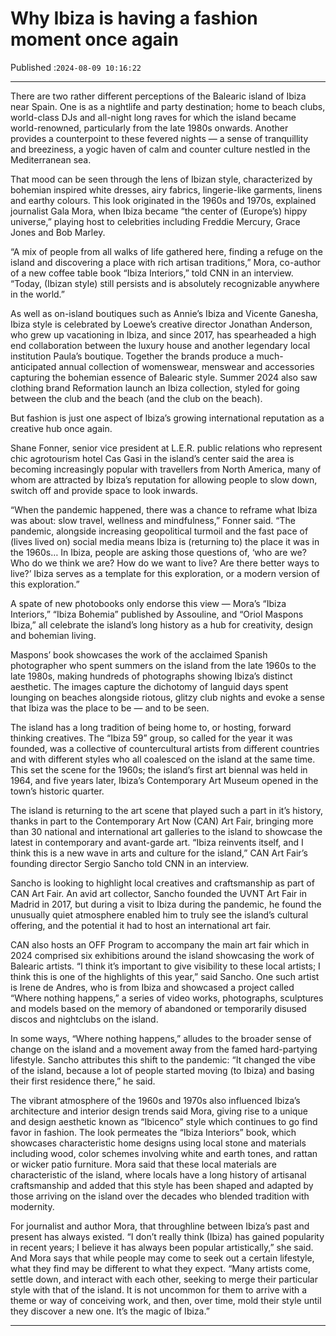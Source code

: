 # Why Ibiza is having a fashion moment once again

Published :`2024-08-09 10:16:22`

---

There are two rather different perceptions of the Balearic island of Ibiza near Spain. One is as a nightlife and party destination; home to beach clubs, world-class DJs and all-night long raves for which the island became world-renowned, particularly from the late 1980s onwards. Another provides a counterpoint to these fevered nights — a sense of tranquillity and breeziness, a yogic haven of calm and counter culture nestled in the Mediterranean sea.

That mood can be seen through the lens of Ibizan style, characterized by bohemian inspired white dresses, airy fabrics, lingerie-like garments, linens and earthy colours. This look originated in the 1960s and 1970s, explained journalist Gala Mora, when Ibiza became “the center of (Europe’s) hippy universe,” playing host to celebrities including Freddie Mercury, Grace Jones and Bob Marley.

“A mix of people from all walks of life gathered here, finding a refuge on the island and discovering a place with rich artisan traditions,” Mora, co-author of a new coffee table book “Ibiza Interiors,” told CNN in an interview. “Today, (Ibizan style) still persists and is absolutely recognizable anywhere in the world.”

As well as on-island boutiques such as Annie’s Ibiza and Vicente Ganesha, Ibiza style is celebrated by Loewe’s creative director Jonathan Anderson, who grew up vacationing in Ibiza, and since 2017, has spearheaded a high end collaboration between the luxury house and another legendary local institution Paula’s boutique. Together the brands produce a much-anticipated annual collection of womenswear, menswear and accessories capturing the bohemian essence of Balearic style. Summer 2024 also saw clothing brand Reformation launch an Ibiza collection, styled for going between the club and the beach (and the club on the beach).

But fashion is just one aspect of Ibiza’s growing international reputation as a creative hub once again.

Shane Fonner, senior vice president at L.E.R. public relations who represent chic agrotourism hotel Cas Gasi in the island’s center said the area is becoming increasingly popular with travellers from North America, many of whom are attracted by Ibiza’s reputation for allowing people to slow down, switch off and provide space to look inwards.

“When the pandemic happened, there was a chance to reframe what Ibiza was about: slow travel, wellness and mindfulness,” Fonner said. “The pandemic, alongside increasing geopolitical turmoil and the fast pace of (lives lived on) social media means Ibiza is (returning to) the place it was in the 1960s… In Ibiza, people are asking those questions of, ‘who are we? Who do we think we are? How do we want to live? Are there better ways to live?’ Ibiza serves as a template for this exploration, or a modern version of this exploration.”

A spate of new photobooks only endorse this view — Mora’s “Ibiza Interiors,” “Ibiza Bohemia” published by Assouline, and “Oriol Maspons Ibiza,” all celebrate the island’s long history as a hub for creativity, design and bohemian living.

Maspons’ book showcases the work of the acclaimed Spanish photographer who spent summers on the island from the late 1960s to the late 1980s, making hundreds of photographs showing Ibiza’s distinct aesthetic. The images capture the dichotomy of languid days spent lounging on beaches alongside riotous, glitzy club nights and evoke a sense that Ibiza was the place to be — and to be seen.

The island has a long tradition of being home to, or hosting, forward thinking creatives. The “Ibiza 59” group, so called for the year it was founded, was a collective of countercultural artists from different countries and with different styles who all coalesced on the island at the same time. This set the scene for the 1960s; the island’s first art biennal was held in 1964, and five years later, Ibiza’s Contemporary Art Museum opened in the town’s historic quarter.

The island is returning to the art scene that played such a part in it’s history, thanks in part to the Contemporary Art Now (CAN) Art Fair, bringing more than 30 national and international art galleries to the island to showcase the latest in contemporary and avant-garde art. “Ibiza reinvents itself, and I think this is a new wave in arts and culture for the island,” CAN Art Fair’s founding director Sergio Sancho told CNN in an interview.

Sancho is looking to highlight local creatives and craftsmanship as part of CAN Art Fair. An avid art collector, Sancho founded the UVNT Art Fair in Madrid in 2017, but during a visit to Ibiza during the pandemic, he found the unusually quiet atmosphere enabled him to truly see the island’s cultural offering, and the potential it had to host an international art fair.

CAN also hosts an OFF Program to accompany the main art fair which in 2024 comprised six exhibitions around the island showcasing the work of Balearic artists. “I think it’s important to give visibility to these local artists; I think this is one of the highlights of this year,” said Sancho. One such artist is Irene de Andres, who is from Ibiza and showcased a project called “Where nothing happens,” a series of video works, photographs, sculptures and models based on the memory of abandoned or temporarily disused discos and nightclubs on the island.

In some ways, “Where nothing happens,” alludes to the broader sense of change on the island and a movement away from the famed hard-partying lifestyle. Sancho attributes this shift to the pandemic: “It changed the vibe of the island, because a lot of people started moving (to Ibiza) and basing their first residence there,” he said.

The vibrant atmosphere of the 1960s and 1970s also influenced Ibiza’s architecture and interior design trends said Mora, giving rise to a unique and design aesthetic known as “Ibicenco” style which continues to go find favor in fashion. The look permeates the “Ibiza Interiors” book, which showcases characteristic home designs using local stone and materials including wood, color schemes involving white and earth tones, and rattan or wicker patio furniture. Mora said that these local materials are characteristic of the island, where locals have a long history of artisanal craftsmanship and added that this style has been shaped and adapted by those arriving on the island over the decades who blended tradition with modernity.

For journalist and author Mora, that throughline between Ibiza’s past and present has always existed. “I don’t really think (Ibiza) has gained popularity in recent years; I believe it has always been popular artistically,” she said. And Mora says that while people may come to seek out a certain lifestyle, what they find may be different to what they expect. “Many artists come, settle down, and interact with each other, seeking to merge their particular style with that of the island. It is not uncommon for them to arrive with a theme or way of conceiving work, and then, over time, mold their style until they discover a new one. It’s the magic of Ibiza.”

---


